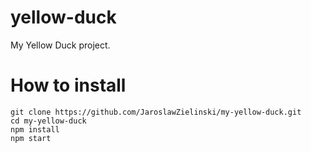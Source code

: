 # yellow-duck

My Yellow Duck project.

# How to install
```shell
git clone https://github.com/JaroslawZielinski/my-yellow-duck.git
cd my-yellow-duck
npm install
npm start
```
